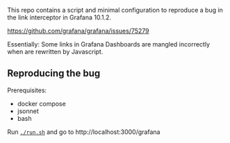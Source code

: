 This repo contains a script and minimal configuration to reproduce a bug in the
link interceptor in Grafana 10.1.2.

https://github.com/grafana/grafana/issues/75279

Essentially: Some links in Grafana Dashboards are mangled incorrectly when are
rewritten by Javascript.

## Reproducing the bug

Prerequisites:
 - docker compose
 - jsonnet
 - bash

Run [`./run.sh`](./run.sh) and go to http://localhost:3000/grafana
